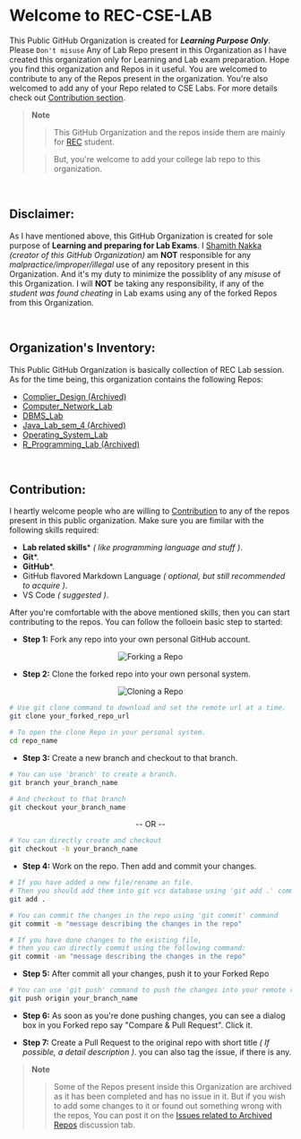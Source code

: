 # Welcome to REC-CSE-LAB

This Public GitHub Organization is created for ***Learning Purpose Only***.
Please `Don't misuse` Any of Lab Repo present in this Organization as I have created this organization only for Learning and Lab exam preparation.
Hope you find this organization and Repos in it useful.
You are welcomed to contribute to any of the Repos present in the organization.
You're also welcomed to add any of your Repo related to CSE Labs.
For more details check out [Contribution section](#Contribution).

> **Note**
>
>> This GitHub Organization and the repos inside them are mainly for [REC](https://raghuenggcollege.com/ "visit our college website") student.
>
>> But, you're welcome to add your college lab repo to this organization.


<br/>


## Disclaimer:

As I have mentioned above, this GitHub Organization is created for sole purpose of **Learning and preparing for Lab Exams**. 
I [Shamith Nakka](https://github.com/iamwatchdogs "goto my @iamwatchdogs") *(creator of this GitHub Organization)* am **NOT** responsible for any *malpractice/improper/illegal* use of any repository present in this Organization.
And it's my duty to minimize the possiblity of any *misuse* of this Organization. 
I will **NOT** be taking any responsibility, if any of the *student was found cheating* in Lab exams using any of the forked Repos from this Organization.


<br/>


## Organization's Inventory:

This Public GitHub Organization is basically collection of REC Lab session. As for the time being, this organization contains the following Repos:

- [Complier_Design (Archived)](https://github.com/REC-CSE-LAB/Complier_Design "visit Complier_Design")
- [Computer_Network_Lab](https://github.com/REC-CSE-LAB/Computer_Network_Lab "visit Computer_Network_Lab")
- [DBMS_Lab](https://github.com/REC-CSE-LAB/DBMS_Lab "visit DBMS_Lab")
- [Java_Lab_sem_4 (Archived)](https://github.com/REC-CSE-LAB/Java_Lab_sem_4 "visit Java_Lab_sem_4")
- [Operating_System_Lab](https://github.com/REC-CSE-LAB/Operating_System_Lab "visit Operating_System_Lab")
- [R_Programming_Lab (Archived)](https://github.com/REC-CSE-LAB/R_Programming_Lab "visit R_Programming_Lab")


<br/>


## Contribution:

I heartly welcome people who are willing to [Contribution](#Contribution "Contribution means merging your work towards the repo into the original repo") to any of the repos present in this public organization.
Make sure you are fimilar with the following skills required:

- **Lab related skills*** *( like programming language and stuff )*.
- **Git***.
- **GitHub***.
- GitHub flavored Markdown Language *( optional, but still recommended to acquire )*.
- VS Code *( suggested )*.

After you're comfortable with the above mentioned skills, then you can start contributing to the repos.
You can follow the folloein basic step to started:

- **Step 1:** Fork any repo into your own personal GitHub account.

<div align="center">

![Forking a Repo](https://media.geeksforgeeks.org/wp-content/uploads/20220323232607/Screenshot20220323232536.png)
  
</div>

- **Step 2:** Clone the forked repo into your own personal system.

<div align="center">

![Cloning a Repo](https://media.geeksforgeeks.org/wp-content/uploads/20201220230314/Screenshot146.png)
  
</div>

```bash
# Use git clone command to download and set the remote url at a time.
git clone your_forked_repo_url

# To open the clone Repo in your personal system.
cd repo_name
```

- **Step 3:** Create a new branch and checkout to that branch.

```bash
# You can use 'branch' to create a branch.
git branch your_branch_name

# And checkout to that branch
git checkout your_branch_name
```

<p align="center"> -- OR -- </p>

```bash
# You can directly create and checkout
git checkout -b your_branch_name
```

- **Step 4:** Work on the repo. Then add and commit your changes.

```bash
# If you have added a new file/rename an file. 
# Then you should add them into git vcs database using 'git add .' command
git add .

# You can commit the changes in the repo using 'git commit' command
git commit -m "message describing the changes in the repo"

# If you have done changes to the existing file, 
# then you can directly commit using the following command:
git commit -am "message describing the changes in the repo"
```

- **Step 5:** After commit all your changes, push it to your Forked Repo
```bash
# You can use 'git push' command to push the changes into your remote repo
git push origin your_branch_name
```

- **Step 6:** As soon as you're done pushing changes, you can see a dialog box in you Forked repo say "Compare & Pull Request". Click it.

- **Step 7:** Create a Pull Request to the original repo with short title *( If possible, a detail description )*. you can also tag the issue, if there is any.

> **Note**
>
>> Some of the Repos present inside this Organization are archived as it has been completed and has no issue in it.
>> But if you wish to add some changes to it or found out something wrong with the repos, You can post it on the [Issues related to Archived Repos](https://github.com/REC-CSE-LAB/.github/discussions/2 "goto Issues related to Archived Repos") discussion tab.

